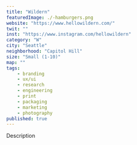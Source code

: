 ```yaml
---
title: "Wildern"
featuredImage: ./-hamburgers.png
website: "https://www.hellowildern.com/"
twit: ""
inst: "https://www.instagram.com/hellowildern"
category: "W"
city: "Seattle"
neighborhood: "Capitol Hill"
size: "Small (1-10)"
map: ""
tags:
    - branding
    - ux/ui
    - research
    - engineering
    - print
    - packaging
    - marketing
    - photography
published: true
---
```


Description
